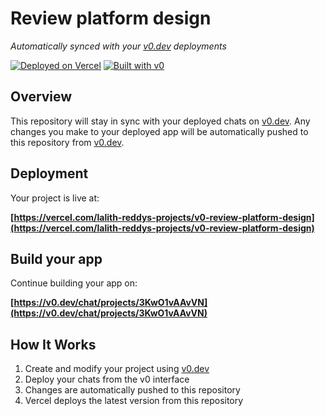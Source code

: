 # Review platform design

*Automatically synced with your [v0.dev](https://v0.dev) deployments*

[![Deployed on Vercel](https://img.shields.io/badge/Deployed%20on-Vercel-black?style=for-the-badge&logo=vercel)](https://vercel.com/lalith-reddys-projects/v0-review-platform-design)
[![Built with v0](https://img.shields.io/badge/Built%20with-v0.dev-black?style=for-the-badge)](https://v0.dev/chat/projects/3KwO1vAAvVN)

## Overview

This repository will stay in sync with your deployed chats on [v0.dev](https://v0.dev).
Any changes you make to your deployed app will be automatically pushed to this repository from [v0.dev](https://v0.dev).

## Deployment

Your project is live at:

**[https://vercel.com/lalith-reddys-projects/v0-review-platform-design](https://vercel.com/lalith-reddys-projects/v0-review-platform-design)**

## Build your app

Continue building your app on:

**[https://v0.dev/chat/projects/3KwO1vAAvVN](https://v0.dev/chat/projects/3KwO1vAAvVN)**

## How It Works

1. Create and modify your project using [v0.dev](https://v0.dev)
2. Deploy your chats from the v0 interface
3. Changes are automatically pushed to this repository
4. Vercel deploys the latest version from this repository
